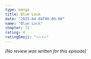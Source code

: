 ```yaml
---
type: manga
title: Blue Lock
date: "2025-04-04T00:00:00"
name: "Blue Lock"
chapter: 72
rating: 4
ratingEmoji: "⭐️⭐️⭐️⭐️"
---
```


_[No review was written for this episode]_